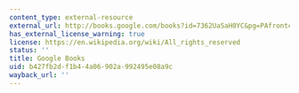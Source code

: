 ```yaml
---
content_type: external-resource
external_url: http://books.google.com/books?id=7362UaSaH0YC&pg=PAfrontcover
has_external_license_warning: true
license: https://en.wikipedia.org/wiki/All_rights_reserved
status: ''
title: Google Books
uid: b427fb2d-f1b4-4a06-902a-992495e08a9c
wayback_url: ''
---
```

